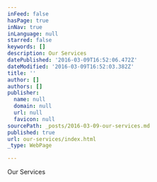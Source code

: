 ```yaml
---
inFeed: false
hasPage: true
inNav: true
inLanguage: null
starred: false
keywords: []
description: Our Services
datePublished: '2016-03-09T16:52:06.472Z'
dateModified: '2016-03-09T16:52:03.382Z'
title: ''
author: []
authors: []
publisher:
  name: null
  domain: null
  url: null
  favicon: null
sourcePath: _posts/2016-03-09-our-services.md
published: true
url: our-services/index.html
_type: WebPage

---
```

Our Services
